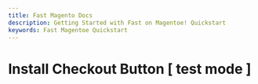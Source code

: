 ```yaml
---
title: Fast Magento Docs
description: Getting Started with Fast on Magentoe! Quickstart
keywords: Fast Magentoe Quickstart
---
```


# Install Checkout Button [ test mode ]
